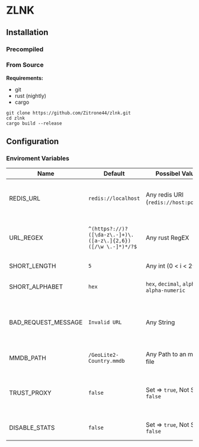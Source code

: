# ZLNK

## Installation
### Precompiled

### From Source
**Requirements:**
* git
* rust (nightly)
* cargo

```
git clone https://github.com/Zitrone44/zlnk.git
cd zlnk
cargo build --release
```

## Configuration
### Enviroment Variables
|Name|Default|Possibel Values|Description|
|----|-------|---------------|-----------|
|REDIS_URL|`redis://localhost`|Any redis URI (`redis://host:port/db`)|The URI of the redis instance zlnk should use|
|URL_REGEX|`^(https?://)?([\da-z\.-]+)\.([a-z\.]{2,6})([/\w \.-]*)*/?$`|Any rust RegEX|Only URLs that match this regex can be shortend|
|SHORT_LENGTH|`5`|Any int (0 < i < 2^64)|Length of an short url|
|SHORT_ALPHABET|`hex`|`hex`, `decimal`, `alpha`, `alpha-numeric`|Alphabet used in short urls|
|BAD_REQUEST_MESSAGE|`Invalid URL`|Any String|Error message if submitted url does not matches the regex|
|MMDB_PATH|`/GeoLite2-Country.mmdb`|Any Path to an mmdb file|Path to the mmdb file used for |
|TRUST_PROXY|`false`|Set => `true`, Not Set => `false`|If set the `X-Forwarded-For` header value is used as request ip|
|DISABLE_STATS|`false`|Set => `true`, Not Set => `false`|If set no stats are collected|
